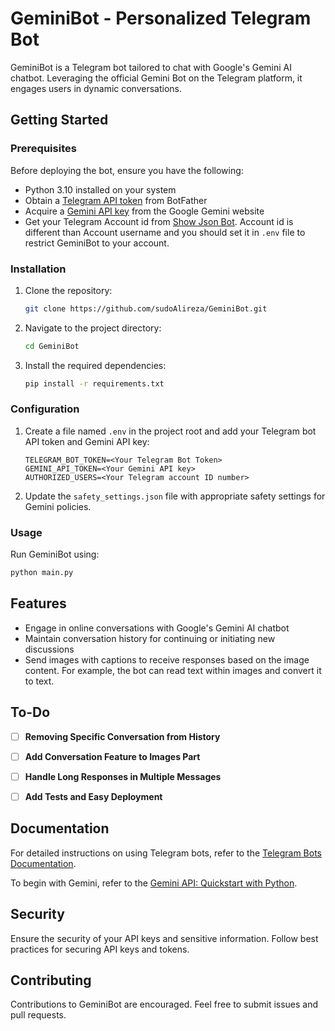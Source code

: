 # GeminiBot - Personalized Telegram Bot

GeminiBot is a Telegram bot tailored to chat with Google's Gemini AI chatbot. Leveraging the official Gemini Bot on the Telegram platform, it engages users in dynamic conversations.


## Getting Started

### Prerequisites

Before deploying the bot, ensure you have the following:

- Python 3.10 installed on your system
- Obtain a [Telegram API token](https://core.telegram.org/bots) from BotFather
- Acquire a [Gemini API key](https://makersuite.google.com/app/apikey) from the Google Gemini website
- Get your Telegram Account id from [Show Json Bot](https://t.me/ShowJsonBot). Account id is different than Account username and you should set it in `.env` file to restrict GeminiBot to your account.

### Installation

1. Clone the repository:

   ```bash
   git clone https://github.com/sudoAlireza/GeminiBot.git
   ```

2. Navigate to the project directory:

   ```bash
   cd GeminiBot
   ```

3. Install the required dependencies:

   ```bash
   pip install -r requirements.txt
   ```

### Configuration

1. Create a file named `.env` in the project root and add your Telegram bot API token and Gemini API key:

   ```dotenv
   TELEGRAM_BOT_TOKEN=<Your Telegram Bot Token>
   GEMINI_API_TOKEN=<Your Gemini API key>
   AUTHORIZED_USERS=<Your Telegram account ID number>
   ```

2. Update the `safety_settings.json` file with appropriate safety settings for Gemini policies.

### Usage

Run GeminiBot using:

```bash
python main.py
```

## Features

- Engage in online conversations with Google's Gemini AI chatbot
- Maintain conversation history for continuing or initiating new discussions
- Send images with captions to receive responses based on the image content. For example, the bot can read text within images and convert it to text.


## To-Do

- [ ] **Removing Specific Conversation from History**
- [ ] **Add Conversation Feature to Images Part**
- [ ] **Handle Long Responses in Multiple Messages**
- [ ] **Add Tests and Easy Deployment**


## Documentation

For detailed instructions on using Telegram bots, refer to the [Telegram Bots Documentation](https://core.telegram.org/bots).

To begin with Gemini, refer to the [Gemini API: Quickstart with Python](https://ai.google.dev/tutorials/python_quickstart).


## Security

Ensure the security of your API keys and sensitive information. Follow best practices for securing API keys and tokens.

## Contributing

Contributions to GeminiBot are encouraged. Feel free to submit issues and pull requests.